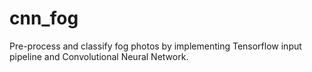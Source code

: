 # cnn_fog
Pre-process and classify fog photos by implementing Tensorflow input pipeline and Convolutional Neural Network.
